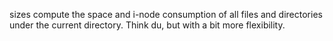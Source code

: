 sizes compute the space and i-node consumption of all files and directories
under the current directory.  Think du, but with a bit more flexibility.
